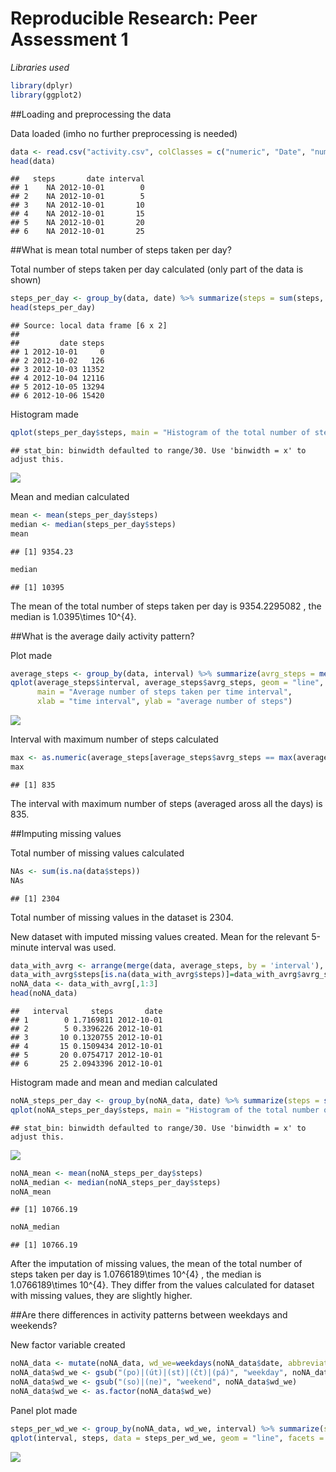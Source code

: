 # Reproducible Research: Peer Assessment 1

*Libraries used*

```r
library(dplyr)
library(ggplot2)
```

##Loading and preprocessing the data

Data loaded (imho no further preprocessing is needed)

```r
data <- read.csv("activity.csv", colClasses = c("numeric", "Date", "numeric"))
head(data)
```

```
##   steps       date interval
## 1    NA 2012-10-01        0
## 2    NA 2012-10-01        5
## 3    NA 2012-10-01       10
## 4    NA 2012-10-01       15
## 5    NA 2012-10-01       20
## 6    NA 2012-10-01       25
```

##What is mean total number of steps taken per day?

Total number of steps taken per day calculated (only part of the data is shown)

```r
steps_per_day <- group_by(data, date) %>% summarize(steps = sum(steps, na.rm=TRUE))
head(steps_per_day)
```

```
## Source: local data frame [6 x 2]
## 
##         date steps
## 1 2012-10-01     0
## 2 2012-10-02   126
## 3 2012-10-03 11352
## 4 2012-10-04 12116
## 5 2012-10-05 13294
## 6 2012-10-06 15420
```

Histogram made

```r
qplot(steps_per_day$steps, main = "Histogram of the total number of steps taken each day", xlab = "steps per day")
```

```
## stat_bin: binwidth defaulted to range/30. Use 'binwidth = x' to adjust this.
```

![](PA1_template_files/figure-html/unnamed-chunk-4-1.png) 

Mean and median calculated

```r
mean <- mean(steps_per_day$steps)
median <- median(steps_per_day$steps)
mean
```

```
## [1] 9354.23
```

```r
median
```

```
## [1] 10395
```
The mean of the total number of steps taken per day is 9354.2295082 , the median is 1.0395\times 10^{4}.

##What is the average daily activity pattern?

Plot made

```r
average_steps <- group_by(data, interval) %>% summarize(avrg_steps = mean(steps, na.rm=TRUE))
qplot(average_steps$interval, average_steps$avrg_steps, geom = "line", 
      main = "Average number of steps taken per time interval", 
      xlab = "time interval", ylab = "average number of steps")
```

![](PA1_template_files/figure-html/unnamed-chunk-6-1.png) 

Interval with maximum number of steps calculated

```r
max <- as.numeric(average_steps[average_steps$avrg_steps == max(average_steps$avrg_steps),1])
max
```

```
## [1] 835
```
The interval with maximum number of steps (averaged aross all the days) is 835.

##Imputing missing values

Total number of missing values calculated

```r
NAs <- sum(is.na(data$steps))
NAs
```

```
## [1] 2304
```
Total number of missing values in the dataset is 2304.

New dataset with imputed missing values created. Mean for the relevant 5-minute interval was used.

```r
data_with_avrg <- arrange(merge(data, average_steps, by = 'interval'), date, interval)
data_with_avrg$steps[is.na(data_with_avrg$steps)]=data_with_avrg$avrg_steps[is.na(data_with_avrg$steps)]
noNA_data <- data_with_avrg[,1:3]
head(noNA_data)
```

```
##   interval     steps       date
## 1        0 1.7169811 2012-10-01
## 2        5 0.3396226 2012-10-01
## 3       10 0.1320755 2012-10-01
## 4       15 0.1509434 2012-10-01
## 5       20 0.0754717 2012-10-01
## 6       25 2.0943396 2012-10-01
```

Histogram made and mean and median calculated

```r
noNA_steps_per_day <- group_by(noNA_data, date) %>% summarize(steps = sum(steps, na.rm=TRUE)) 
qplot(noNA_steps_per_day$steps, main = "Histogram of the total number of steps taken each day", xlab = "steps per day")
```

```
## stat_bin: binwidth defaulted to range/30. Use 'binwidth = x' to adjust this.
```

![](PA1_template_files/figure-html/unnamed-chunk-10-1.png) 

```r
noNA_mean <- mean(noNA_steps_per_day$steps)
noNA_median <- median(noNA_steps_per_day$steps)
noNA_mean
```

```
## [1] 10766.19
```

```r
noNA_median
```

```
## [1] 10766.19
```
After the imputation of missing values, the mean of the total number of steps taken per day is 1.0766189\times 10^{4} , the median is 1.0766189\times 10^{4}. They differ from the values calculated for dataset with missing values, they are slightly higher.

##Are there differences in activity patterns between weekdays and weekends?

New factor variable created

```r
noNA_data <- mutate(noNA_data, wd_we=weekdays(noNA_data$date, abbreviate = TRUE))
noNA_data$wd_we <- gsub("(po)|(út)|(st)|(čt)|(pá)", "weekday", noNA_data$wd_we)
noNA_data$wd_we <- gsub("(so)|(ne)", "weekend", noNA_data$wd_we)
noNA_data$wd_we <- as.factor(noNA_data$wd_we)
```

Panel plot made

```r
steps_per_wd_we <- group_by(noNA_data, wd_we, interval) %>% summarize(steps = mean(steps)) 
qplot(interval, steps, data = steps_per_wd_we, geom = "line", facets = wd_we~.)
```

![](PA1_template_files/figure-html/unnamed-chunk-12-1.png) 
